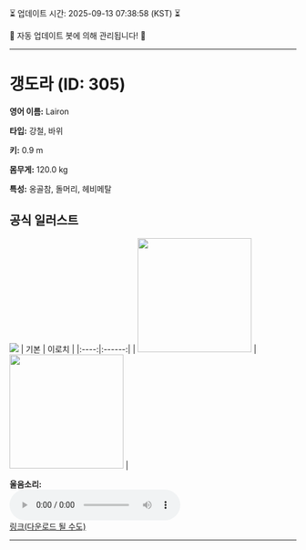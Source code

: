 
⏳ 업데이트 시간: 2025-09-13 07:38:58 (KST) ⏳

🤖 자동 업데이트 봇에 의해 관리됩니다! 🤖

---

# 갱도라 (ID: 305)
**영어 이름:** Lairon

**타입:** 강철, 바위

**키:** 0.9 m

**몸무게:** 120.0 kg

**특성:** 옹골참, 돌머리, 헤비메탈

## 공식 일러스트
![](https://raw.githubusercontent.com/PokeAPI/sprites/master/sprites/pokemon/other/official-artwork/305.png)
| 기본 | 이로치 |
|:----:|:------:|
| <img src="http://play.pokemonshowdown.com/sprites/ani/lairon.gif" width="200"> | <img src="http://play.pokemonshowdown.com/sprites/ani-shiny/lairon.gif" width="200"> |

**울음소리:**<br><audio controls src="https://raw.githubusercontent.com/PokeAPI/cries/main/cries/pokemon/latest/305.ogg"></audio><br> [링크(다운로드 될 수도)](https://raw.githubusercontent.com/PokeAPI/cries/main/cries/pokemon/latest/305.ogg)


---
